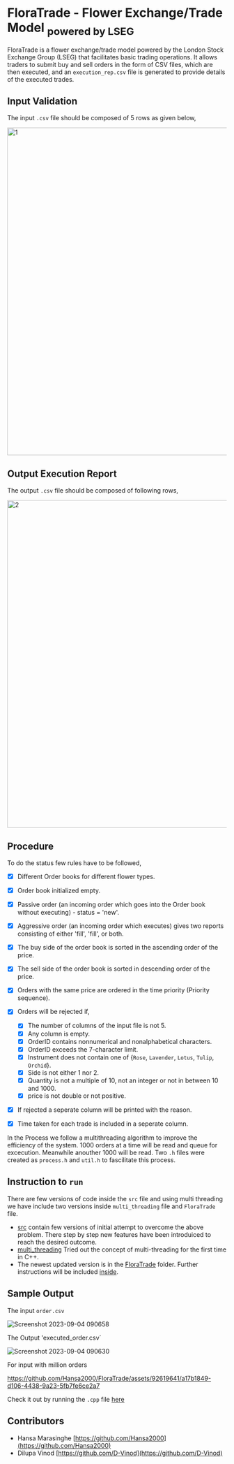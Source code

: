 # FloraTrade - Flower Exchange/Trade Model <sub>powered by LSEG</sub>
 
FloraTrade is a flower exchange/trade model powered by the London Stock Exchange Group (LSEG) that facilitates basic trading operations. It allows traders to submit buy and sell orders in the form of CSV files, which are then executed, and an `execution_rep.csv` file is generated to provide details of the executed trades.

## Input Validation
The input `.csv` file should be composed of 5 rows as given below,

<img width="750" alt="1" src="https://github.com/Hansa2000/FloraTrade/assets/92619641/e3c5398f-e327-477c-801f-8f5f45bdb5ea">

## Output Execution Report
The output `.csv` file should be composed of following rows,

<img width="750" alt="2" src="https://github.com/Hansa2000/FloraTrade/assets/92619641/ddf014bc-b1ea-48f4-b08d-4d5cad185d50">

## Procedure
To do the status few rules have to be followed,
- [x] Different Order books for different flower types.
- [x] Order book initialized empty.
- [x] Passive order (an incoming order which goes into the Order book without executing) - status = 'new'.
- [x] Aggressive order (an incoming order which executes) gives two reports consisting of either 'fill', 'fill', or both.
- [x] The buy side of the order book is sorted in the ascending order of the price. 
- [x] The sell side of the order book is sorted in descending order of the price.
- [x] Orders with the same price are ordered in the time priority (Priority sequence).
- [x] Orders will be rejected if,
  * [x] The number of columns of the input file is not 5.
  * [x] Any column is empty.
  * [x] OrderID contains nonnumerical and nonalphabetical characters.
  * [x] OrderID exceeds the 7-character limit.
  * [x] Instrument does not contain one of {`Rose`, `Lavender`, `Lotus`, `Tulip`, `Orchid`}.
  * [x] Side is not either 1 nor 2.
  * [x] Quantity is not a multiple of 10, not an integer or not in between 10 and 1000.
  * [x] price is not double or not positive.
- [x] If rejected a seperate column will be printed with the reason.
- [x] Time taken for each trade is included in a seperate column.


 In the Process we follow a multithreading algorithm to improve the efficiency of the system. 1000 orders at a time will be read and queue for excecution. Meanwhile anouther 1000 will be read. Two `.h` files were created as `process.h` and `util.h` to fascilitate this process. 

 ## Instruction to `run`

There are few versions of code inside the `src` file and using multi threading we have include two versions inside `multi_threading` file and `FloraTrade` file. 

- [src](src/README.md) contain few versions of initial attempt to overcome the above problem. There step by step new features have been introduiced to reach the desired outcome.
- [multi_threading](multi_threading/README.md) Tried out the concept of multi-threading for the first time in C++.
- The newest updated version is in the [FloraTrade](FloraTrade) folder. Further instructions will be included [inside](FloraTrade/README.md).


## Sample Output
The input `order.csv`

![Screenshot 2023-09-04 090658](https://github.com/Hansa2000/FloraTrade/assets/92619641/cc6f320d-cb67-4250-b99c-8044d54a864f)

The Output 'executed_order.csv`

![Screenshot 2023-09-04 090630](https://github.com/Hansa2000/FloraTrade/assets/92619641/07616561-3376-469d-a4a8-9e4df24de2ab)

For input with million orders

https://github.com/Hansa2000/FloraTrade/assets/92619641/a17b1849-d106-4438-9a23-5fb7fe6ce2a7

Check it out by running the `.cpp` file [here](FloraTrade/FloraTrade.cpp)

## Contributors

- Hansa Marasinghe [https://github.com/Hansa2000](https://github.com/Hansa2000)
- Dilupa Vinod [https://github.com/D-Vinod](https://github.com/D-Vinod)
